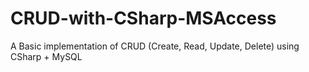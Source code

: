 # CRUD-with-CSharp-MSAccess
A Basic implementation of CRUD (Create, Read, Update, Delete) using CSharp + MySQL
